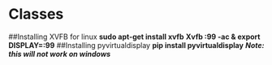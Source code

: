 # Classes
##Installing XVFB for linux
**sudo apt-get install xvfb**
**Xvfb :99 -ac & export DISPLAY=:99**
##Installing pyvirtualdisplay
**pip install pyvirtualdisplay**
***Note: this will not work on windows***
